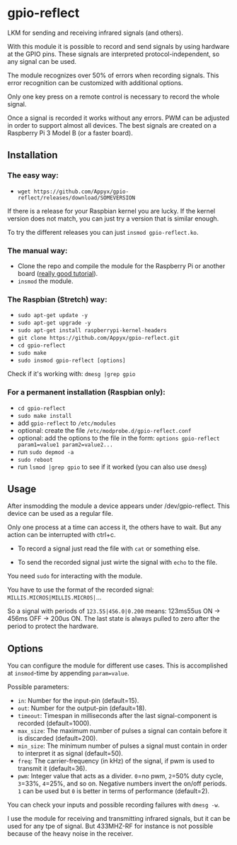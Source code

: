 # gpio-reflect
LKM for sending and receiving infrared signals (and others).

With this module it is possible to record and send signals by using hardware at the GPIO pins. These signals are interpreted protocol-independent, so any signal can be used.

The module recognizes over 50% of errors when recording signals. This error recognition can be customized with additional options.

Only one key press on a remote control is necessary to record the whole signal.

Once a signal is recorded it works without any errors. PWM can be adjusted in order to support almost all devices.
The best signals are created on a Raspberry Pi 3 Model B (or a faster board).



## Installation

### The easy way:

* `wget https://github.com/Appyx/gpio-reflect/releases/download/SOMEVERSION`

If there is a release for your Raspbian kernel you are lucky. If the kernel version does not match, you can just try a version that is similar enough.

To try the different releases you can just `insmod gpio-reflect.ko`.


### The manual way:
* Clone the repo and compile the module for the Raspberry Pi or another board ([really good tutorial](http://lostindetails.com/blog/post/Compiling-a-kernel-module-for-the-raspberry-pi-2)).
* `insmod` the module.

### The Raspbian (Stretch) way:
* `sudo apt-get update -y`
* `sudo apt-get upgrade -y`
* `sudo apt-get install raspberrypi-kernel-headers`
* `git clone https://github.com/Appyx/gpio-reflect.git`
* `cd gpio-reflect`
* `sudo make`
* `sudo insmod gpio-reflect [options]`

Check if it's working with: `dmesg |grep gpio`

### For a permanent installation (Raspbian only):

* `cd gpio-reflect`
* `sudo make install`
* add `gpio-reflect` to `/etc/modules`
* optional: create the file `/etc/modprobe.d/gpio-reflect.conf`
* optional: add the options to the file in the form: `options gpio-reflect param1=value1 param2=value2...`
* run `sudo depmod -a`
* `sudo reboot`
* run `lsmod |grep gpio` to see if it worked (you can also use `dmesg`)


## Usage

After insmodding the module a device appears under /dev/gpio-reflect.
This device can be used as a regular file.

Only one process at a time can access it, the others have to wait. But any action can be interrupted with ctrl+c.

* To record a signal just read the file with `cat` or something else.

* To send the recorded signal just wirte the signal with `echo` to the file.

You need `sudo` for interacting with the module.

You have to use the format of the recorded signal: 
`MILLIS.MICROS|MILLIS.MICROS|`...

So a signal with periods of `123.55|456.0|0.200` means: 123ms55us ON -> 456ms OFF -> 200us ON.
The last state is always pulled to zero after the period to protect the hardware.

## Options

You can configure the module for different use cases.
This is accomplished at `insmod`-time by appending `param=value`.

Possible parameters:

* `in`: Number for the input-pin (default=15).
* `out`: Number for the output-pin (default=18).
* `timeout`: Timespan in milliseconds after the last signal-component is recorded (default=1000).
* `max_size`: The maximum number of pulses a signal can contain before it is discarded (default=200).
* `min_size`: The minimum number of pulses a signal must contain in order to interpret it as signal (default=50).
* `freq`: The carrier-frequency (in kHz) of the signal, if pwm is used to transmit it (default=36).
* `pwm`: Integer value that acts as a divider. `0`=no pwm, `2`=50% duty cycle, `3`=33%, `4`=25%, and so on. Negative numbers invert the on/off periods. `1` can be used but `0` is better in terms of performance (default=2). 

You can check your inputs and possible recording failures with `dmesg -w`.


I use the module for receiving and transmitting infrared signals, but it can be used for any tpe of signal. But 433MHZ-RF for instance is not possible because of the heavy noise in the receiver.



